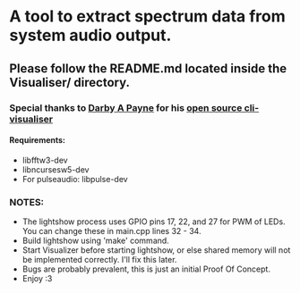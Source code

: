 # A tool to extract spectrum data from system audio output.

## Please follow the README.md located inside the Visualiser/ directory.
### Special thanks to [Darby A Payne](https://github.com/dpayne) for his [open source cli-visualiser](https://github.com/dpayne/cli-visualizer)
#### Requirements: 
- libfftw3-dev
- libncursesw5-dev
- For pulseaudio: libpulse-dev 

### NOTES:
- The lightshow process uses GPIO pins 17, 22, and 27 for PWM of LEDs. You can change these in main.cpp lines 32 - 34.
- Build lightshow using 'make' command.
- Start Visualizer before starting lightshow, or else shared memory will not be implemented correctly. I'll fix this later.
- Bugs are probably prevalent, this is just an initial Proof Of Concept.
- Enjoy :3